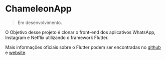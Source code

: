 # ChameleonApp

> Em desenvolvimento.

O Objetivo desse projeto é clonar o front-end dos aplicativos WhatsApp, Instagram e Netflix utilizando o framework Flutter.

Mais informações oficiais sobre o Flutter podem ser encontradas no [github](https://github.com/flutter/flutter "Flutter github") e [website](https://flutter.io/ "Flutter website").
